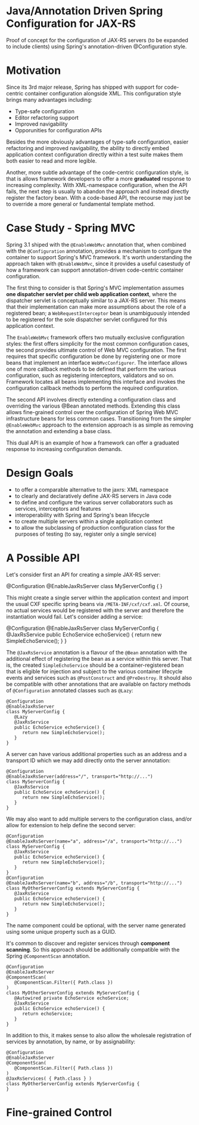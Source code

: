 Java/Annotation Driven Spring Configuration for JAX-RS
======================================================

Proof of concept for the configuration of JAX-RS servers (to be expanded to include clients) using Spring's annotation-driven @Configuration style. 

Motivation
==========

Since its 3rd major release, Spring has shipped with support for code-centric container configuration alongside XML. This configuration style brings many advantages including:

 * Type-safe configuration
 * Editor refactoring support
 * Improved navigability
 * Opporunities for configuration APIs

Besides the more obviously advantages of type-safe configuration, easier refactoring and improved navigability, the ability to directly embed application context configuration directly within a test suite makes them both easier to read and more legible. 

Another, more subtle advantage of the code-centric configuration style, is that is allows framework developers to offer a more **graduated** response to increasing complexity. With XML-namespace configuration, when the API fails, the next step is usually to abandon the approach and instead directly register the factory bean. With a code-based API, the recourse may just be to override a more general or fundamental template method.

Case Study - Spring MVC
=======================

Spring 3.1 shiped with the ``@EnableWebMvc`` annotation that, when combined with the ``@Configuration`` annotation, provides a mechanism to configure the container to support Spring's MVC framework. It's worth understanding the approach taken with ``@EnableWebMvc``, since it provides a useful casestudy of how a framework can support annotation-driven code-centric container configuration. 

The first thing to consider is that Spring's MVC implementation assumes **one dispatcher servlet per child web application context**, where the dispatcher servlet is conceptually similar to a JAX-RS server. This means that their implementation can make more assumptions about the role of a registered bean; a ``WebRequestInterceptor`` bean is unambiguously intended to be registered for the sole dispatcher servlet configured for this application context.   

The ``EnableWebMvc`` framework offers two mutually exclusive configuration styles: the first offers simplicity for the most common configuration cases, the second provides ultimate control of Web MVC configuration. The first requires that specific configuration be done by registering one or more beans that implement an interface ``WebMvcConfigurer``. The interface allows one of more callback methods to be defined that perform the various configuration, such as registering interceptors, validators and so on. Framework locates all beans implementing this interface and invokes the configuration callback methods to perform the required configuration. 

The second API involves directly extending a configuration class and overriding the various @Bean annotated methods. Extending this class allows fine-grained control over the configuration of Spring Web MVC infrastructure beans for less common cases. Transitioning from the simpler ``@EnableWebMvc`` approach to the extension approach is as simple as removing the annotation and extending a base class. 

This dual API is an example of how a framework can offer a graduated response to increasing configuration demands.

Design Goals
============

 * to offer a comparable alternative to the jaxrs: XML namespace
 * to clearly and declaratively define JAX-RS servers in Java code
 * to define and configure the various server collaborators such as services, interceptors and features
 * interoperability with Spring and Spring's bean lifecycle
 * to create multiple servers within a single application context
 * to allow the subclassing of production configuration class for the purposes of testing (to say, register only a single service)

A Possible API
==============

Let's consider first an API for creating a simple JAX-RS server:

@Configuration
@EnableJaxRsServer
class MyServerConfig {
}

This might create a single server within the application context and import the usual CXF specific spring beans via ``/META-INF/cxf/cxf.xml``. Of course, no actual services would be registered with the server and therefore the instantiation would fail. Let's consider adding a service:

@Configuration
@EnableJaxRsServer
class MyServerConfig {
   @JaxRsService
   public EchoService echoService() {
      return new SimpleEchoService();
   }
}

The ``@JaxRsService`` annotation is a flavour of the ``@Bean`` annotation with the additional effect of registering the bean as a service within this server. That is, the created ``SimpleEchoService`` should be a container-registered bean that is eligible for injection and subject to the various container lifecycle events and services such as ``@PostConstruct`` and ``@PreDestroy``. It should also be compatible with other annotations that are available on factory methods of ``@Configuration`` annotated classes such as ``@Lazy``:

    @Configuration
    @EnableJaxRsServer
    class MyServerConfig {
       @Lazy
       @JaxRsService
       public EchoService echoService() {
          return new SimpleEchoService();
       }
    }

A server can have various additional properties such as an address and a transport ID which we may add directly onto the server annotation:

    @Configuration
    @EnableJaxRsServer(address="/", transport="http://...")
    class MyServerConfig {
       @JaxRsService
       public EchoService echoService() {
          return new SimpleEchoService();
       }
    }

We may also want to add multiple servers to the configuration class, and/or allow for extension to help define the second server:

    @Configuration
    @EnableJaxRsServer(name="a", address="/a", transport="http://...")
    class MyServerConfig {
       @JaxRsService
       public EchoService echoService() {
          return new SimpleEchoService();
       }
    }
    @Configuration
    @EnableJaxRsServer(name="b", address="/b", transport="http://...")
    class MyOtherServerConfig extends MyServerConfig {
       @JaxRsService
       public EchoService echoService() {
          return new SimpleEchoService();
       }
    }

The name component could be optional, with the server name generated using some unique property such as a GUID. 

It's common to discover and register services through **component scanning**. So this approach should be additionally compatible with the Spring ``@ComponentScan`` annotation.

    @Configuration
    @EnableJaxRsServer
    @ComponentScan(
       @ComponentScan.Filter({ Path.class })
    )
    class MyOtherServerConfig extends MyServerConfig {
       @Autowired private EchoService echoService;
       @JaxRsService
       public EchoService echoService() {
          return echoService;
       }
    }

In addition to this, it makes sense to also allow the wholesale registration of services by annotation, by name, or by assignability:

    @Configuration
    @EnableJaxRsServer
    @ComponentScan(
       @ComponentScan.Filter({ Path.class })
    )
    @JaxRsServices( { Path.class } )
    class MyOtherServerConfig extends MyServerConfig {
    }

Fine-grained Control
====================
